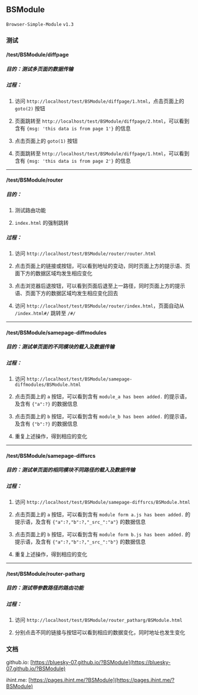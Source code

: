 ## BSModule

`Browser-Simple-Module`
`v1.3`

### 测试

#### /test/BSModule/diffpage

##### 目的：测试多页面的数据传输

##### 过程：

1. 访问 `http://localhost/test/BSModule/diffpage/1.html`，点击页面上的 `goto(2)` 按钮

2. 页面跳转至 `http://localhost/test/BSModule/diffpage/2.html`，可以看到含有 `{msg: 'this data is from page 1'}` 的信息

3. 点击页面上的 `goto(1)` 按钮

4. 页面跳转至 `http://localhost/test/BSModule/diffpage/1.html`，可以看到含有 `{msg: 'this data is from page 2'}` 的信息

----

#### /test/BSModule/router

##### 目的：

1. 测试路由功能

2. `index.html` 的强制跳转

##### 过程：

1. 访问 `http://localhost/test/BSModule/router/router.html`

2. 点击页面上的链接或按钮，可以看到地址的变动，同时页面上方的提示语、页面下方的数据区域均发生相应变化

3. 点击浏览器后退按钮，可以看到页面后退至上一路径，同时页面上方的提示语、页面下方的数据区域均发生相应变化回去

4. 访问 `http://localhost/test/BSModule/router/index.html`，页面自动从 `/index.html#/` 跳转至 `/#/`

----

#### /test/BSModule/samepage-diffmodules

##### 目的：测试单页面的不同模块的载入及数据传输

##### 过程：

1. 访问 `http://localhost/test/BSModule/samepage-diffmodules/BSModule.html`

2. 点击页面上的 `a` 按钮，可以看到含有 `module_a has been added.` 的提示语，及含有 `{"a":?}` 的数据信息

3. 点击页面上的 `b` 按钮，可以看到含有 `module_b has been added.` 的提示语，及含有 `{"b":?}` 的数据信息

4. 重复上述操作，得到相应的变化

----

#### /test/BSModule/samepage-diffsrcs

##### 目的：测试单页面的相同模块不同路径的载入及数据传输

##### 过程：

1. 访问 `http://localhost/test/BSModule/samepage-diffsrcs/BSModule.html`

2. 点击页面上的 `a` 按钮，可以看到含有 `module form a.js has been added.` 的提示语，及含有 `{"a":?,"b":?,"_src_":"a"}` 的数据信息

3. 点击页面上的 `b` 按钮，可以看到含有 `module form b.js has been added.` 的提示语，及含有 `{"a":?,"b":?,"_src_":"b"}` 的数据信息

4. 重复上述操作，得到相应的变化

----

#### /test/BSModule/router-patharg

##### 目的：测试带参数路径的路由功能

##### 过程：

1. 访问 `http://localhost/test/BSModule/router_patharg/BSModule.html`

2. 分别点击不同的链接与按钮可以看到相应的数据变化，同时地址也发生变化

### 文档

github.io: [https://bluesky-07.github.io/?BSModule](https://bluesky-07.github.io/?BSModule)

ihint.me: [https://pages.ihint.me/?BSModule](https://pages.ihint.me/?BSModule)